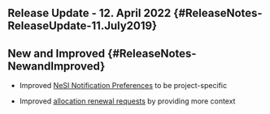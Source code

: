 Release Update - 12. April 2022 {#ReleaseNotes-ReleaseUpdate-11.July2019}
-------------------------------

New and Improved {#ReleaseNotes-NewandImproved}
----------------

-   Improved [NeSI Notification
    Preferences](https://support.nesi.org.nz/hc/en-gb/articles/4563294188687)
    to be project-specific

-   Improved [allocation renewal
    requests](https://support.nesi.org.nz/hc/en-gb/articles/4600222769295)
    by providing more context
